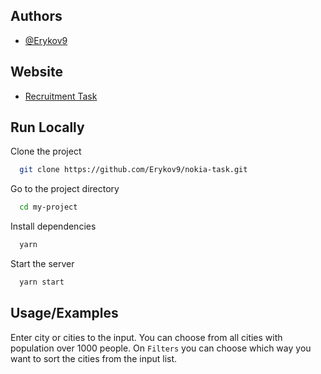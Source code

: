 
## Authors

- [@Erykov9](https://www.github.com/Erykov9)

## Website

- [Recruitment Task](https://nokia-task.onrender.com/)


## Run Locally

Clone the project

```bash
  git clone https://github.com/Erykov9/nokia-task.git
```

Go to the project directory

```bash
  cd my-project
```

Install dependencies

```bash
  yarn
```

Start the server

```bash
  yarn start
```


## Usage/Examples

Enter city or cities to the input. You can choose from all cities with population over 1000 people. On ```Filters``` you can choose which way you want to sort the cities from the input list. 

